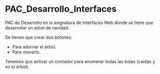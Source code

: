 # PAC_Desarrollo_Interfaces
PAC de Desarrollo en la asignatura de Interfaces Web donde se tiene que desarrollar un árbol de navidad.

Se tienen que crear dos botones:
- Para adornar el árbol.
- Para moverlo.

Tenemos que activar un contador para enumerar todas las bolas (caidas y en el árbol).
